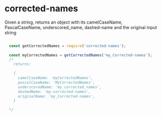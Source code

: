 # corrected-names
Given a string, returns an object with its camelCaseName, PascalCaseName, underscored_name, dashed-name and the original input string

```js

  const getCorrectedNames = require('corrected-names');
  
  const myCorrectedNames = getCorrectedNames('my_Corrected-names');
  /* 
    returns: 
    
    {
      camelCaseName: 'myCorrectedNames',
      pascalCaseName: 'MyCorrectedNames',
      underscoredName: 'my_corrected_names',
      dashedName: 'my-corrected-names',
      originalName: 'my_Corrected-names',
    }
  
  */

```

